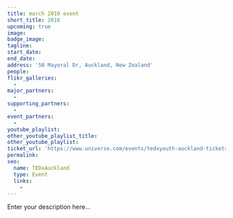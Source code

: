 ```yaml
---
title: march 2019 event
short_title: 2018
upcoming: true
image:
badge_image:
tagline:
start_date:
end_date:
address: '50 Mayoral Dr, Auckland, New Zealand'
people:
flikr_galleries:
  -
major_partners:
  -
supporting_partners:
  -
event_partners:
  -
youtube_playlist:
other_youtube_playlist_title:
other_youtube_playlist:
ticket_url: 'https://www.universe.com/events/tedxyouth-auckland-tickets-auckland-C4ZGY0'
permalink:
seo:
  name: TEDxAuckland
  type: Event
  links:
    -
---
```


Enter your description here...
